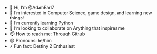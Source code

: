 - 👋 Hi, I’m @AdamEarl7
- 👀 I’m interested in Computer Science, game design, and learning new things!
- 🌱 I’m currently learning Python
- 💞️ I’m looking to collaborate on Anything that inspires me
- 📫 How to reach me: Through Github 
- 😄 Pronouns: he/him
- ⚡ Fun fact: Destiny 2 Enthusiast 

<!---
AdamEarl7/AdamEarl7 is a ✨ special ✨ repository because its `README.md` (this file) appears on your GitHub profile.
You can click the Preview link to take a look at your changes.
--->
